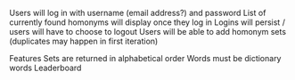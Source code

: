 Users will log in with username (email address?) and password
List of currently found homonyms will display once they log in
Logins will persist / users will have to choose to logout
Users will be able to add homonym sets (duplicates may happen in first iteration)

Features
Sets are returned in alphabetical order
Words must be dictionary words
Leaderboard